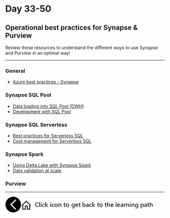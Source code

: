# Day 33-50
## Operational best practices for Synapse & Purview

Review these resources to understand the different ways to use Synapse and Purview in an optimal way!

---
### General
- [Azure best practices - Synapse](https://docs.microsoft.com/en-us/azure/cloud-adoption-framework/migrate/azure-best-practices/analytics/azure-synapse)

### Synapse SQL Pool
- [Data loading into SQL Pool (DWH)](https://docs.microsoft.com/en-us/azure/synapse-analytics/sql-data-warehouse/sql-data-warehouse-best-practices)
- [Development with SQL Pool](https://docs.microsoft.com/en-us/azure/synapse-analytics/sql-data-warehouse/sql-data-warehouse-best-practices-development)

### Synapse SQL Serverless
- [Best practices for Serverless SQL](https://docs.microsoft.com/en-us/azure/synapse-analytics/sql/best-practices-sql-on-demand)
- [Cost management for Serverless SQL](https://docs.microsoft.com/en-us/azure/synapse-analytics/sql/data-processed)

### Synapse Spark
- [Using Delta Lake with Synapse Spark](https://docs.microsoft.com/en-us/azure/synapse-analytics/spark/apache-spark-delta-lake-overview?pivots=programming-language-csharp)
- [Data validation at scale](https://techcommunity.microsoft.com/t5/azure-architecture-blog/data-validation-at-scale-with-azure-synapse/ba-p/2051697)


### Purview

---

[previous-link]: part6.md
[home-link]:README.md
[<img src="assets/previous.png" width="50" height="50" rotate="180" style="float:left">][previous-link]
[<img src="assets/home_button.png" style="vertical-align:middle">][home-link]

<!-- Note for us: best practices are architectures, landing zones etc. while Patterns and Practices (next part) are examples, code pieces, etc. -->